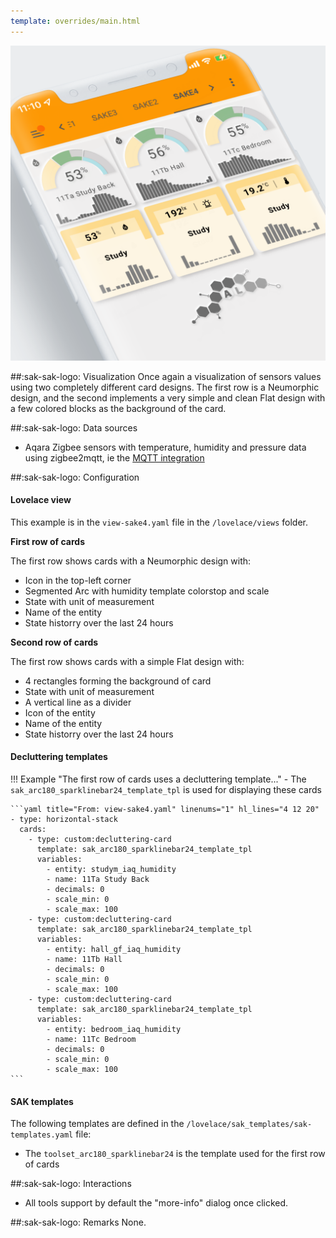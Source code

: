 ```yaml
---
template: overrides/main.html
---
```


[![SAK Example]][SAK Example]

  [SAK Example]: ../assets/screenshots/sak-example-4.png
  
##:sak-sak-logo: Visualization
Once again a visualization of sensors values using two completely different card designs. The first row is a Neumorphic design, and the second implements a very simple and clean Flat design with a few colored blocks as the background of the card.

##:sak-sak-logo: Data sources
- Aqara Zigbee sensors with temperature, humidity and pressure data using zigbee2mqtt, ie the [MQTT integration](https://www.home-assistant.io/integrations/mqtt/)

##:sak-sak-logo: Configuration

#### Lovelace view

This example is in the `view-sake4.yaml` file in the `/lovelace/views` folder.

**First row of cards**

The first row shows cards with a Neumorphic design with:

- Icon in the top-left corner
- Segmented Arc with humidity template colorstop and scale
- State with unit of measurement
- Name of the entity
- State historry over the last 24 hours

**Second row of cards**

The first row shows cards with a simple Flat design with:

- 4 rectangles forming the background of card
- State with unit of measurement
- A vertical line as a divider
- Icon of the entity
- Name of the entity
- State historry over the last 24 hours

#### Decluttering templates
!!! Example "The first row of cards uses a decluttering template..."
    - The `sak_arc180_sparklinebar24_template_tpl` is used for displaying these cards
    
    ```yaml title="From: view-sake4.yaml" linenums="1" hl_lines="4 12 20"
    - type: horizontal-stack
      cards:
        - type: custom:decluttering-card
          template: sak_arc180_sparklinebar24_template_tpl
          variables:
            - entity: studym_iaq_humidity
            - name: 11Ta Study Back
            - decimals: 0
            - scale_min: 0
            - scale_max: 100
        - type: custom:decluttering-card
          template: sak_arc180_sparklinebar24_template_tpl
          variables:
            - entity: hall_gf_iaq_humidity
            - name: 11Tb Hall
            - decimals: 0
            - scale_min: 0
            - scale_max: 100
        - type: custom:decluttering-card
          template: sak_arc180_sparklinebar24_template_tpl
          variables:
            - entity: bedroom_iaq_humidity
            - name: 11Tc Bedroom
            - decimals: 0
            - scale_min: 0
            - scale_max: 100
    ```

#### SAK templates
The following templates are defined in the `/lovelace/sak_templates/sak-templates.yaml` file:

- The `toolset_arc180_sparklinebar24` is the template used for the first row of cards


##:sak-sak-logo: Interactions
- All tools support by default the "more-info" dialog once clicked.

##:sak-sak-logo: Remarks
None.